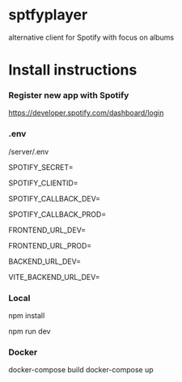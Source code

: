 # sptfyplayer

alternative client for Spotify with focus on albums

# Install instructions

### Register new app with Spotify ###
https://developer.spotify.com/dashboard/login

### .env ###
/server/.env 

SPOTIFY_SECRET=

SPOTIFY_CLIENTID=

SPOTIFY_CALLBACK_DEV=

SPOTIFY_CALLBACK_PROD=

FRONTEND_URL_DEV=

FRONTEND_URL_PROD=

BACKEND_URL_DEV=

VITE_BACKEND_URL_DEV=

### Local ###
npm install 

npm run dev

### Docker ###
docker-compose build
docker-compose up

